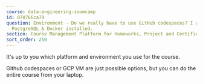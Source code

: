 ```yaml
---
course: data-engineering-zoomcamp
id: 070766ca79
question: Environment - Do we really have to use GitHub codespaces? I already have
  PostgreSQL & Docker installed.
section: Course Management Platform for Homeworks, Project and Certificate
sort_order: 250
---
```


It's up to you which platform and environment you use for the course.

Github codespaces or GCP VM are just possible options, but you can do the entire course from your laptop.

